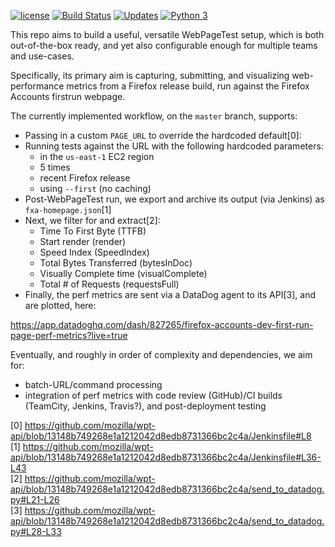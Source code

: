 [![license](https://img.shields.io/badge/license-MPL%202.0-blue.svg)](https://github.com/mozilla/wpt-api/blob/master/LICENSE.txt)
[![Build Status](https://travis-ci.org/mozilla/wpt-api.svg?branch=master)](https://travis-ci.org/mozilla/wpt-api)
[![Updates](https://pyup.io/repos/github/mozilla/wpt-api/shield.svg)](https://pyup.io/repos/github/mozilla/wpt-api/)
[![Python 3](https://pyup.io/repos/github/mozilla/wpt-api/python-3-shield.svg)](https://pyup.io/repos/github/mozilla/wpt-api/)

This repo aims to build a useful, versatile WebPageTest setup, which is both out-of-the-box ready, and yet also configurable enough for multiple teams and use-cases.

Specifically, its primary aim is capturing, submitting, and visualizing web-performance metrics from a Firefox release build, run against the Firefox Accounts firstrun webpage.

The currently implemented workflow, on the ```master``` branch, supports:

* Passing in a custom ```PAGE_URL``` to override the hardcoded default[0]:
* Running tests against the URL with the following hardcoded parameters:
  - in the ```us-east-1``` EC2 region
  - 5 times
  - recent Firefox release
  - using ```--first``` (no caching)
* Post-WebPageTest run, we export and archive its output (via Jenkins) as ```fxa-homepage.json```[1]
* Next, we filter for and extract[2]:
  - Time To First Byte (TTFB)
  - Start render (render)
  - Speed Index (SpeedIndex)
  - Total Bytes Transferred (bytesInDoc)
  - Visually Complete time (visualComplete)
  - Total # of Requests (requestsFull)
* Finally, the perf metrics are sent via a DataDog agent to its API[3], and are plotted, here:

https://app.datadoghq.com/dash/827265/firefox-accounts-dev-first-run-page-perf-metrics?live=true

Eventually, and roughly in order of complexity and dependencies, we aim for:

* batch-URL/command processing
* integration of perf metrics with code review (GitHub)/CI builds (TeamCity, Jenkins, Travis?), and post-deployment testing

[0] https://github.com/mozilla/wpt-api/blob/13148b749268e1a1212042d8edb8731366bc2c4a/Jenkinsfile#L8<br/>
[1] https://github.com/mozilla/wpt-api/blob/13148b749268e1a1212042d8edb8731366bc2c4a/Jenkinsfile#L36-L43<br/>
[2] https://github.com/mozilla/wpt-api/blob/13148b749268e1a1212042d8edb8731366bc2c4a/send_to_datadog.py#L21-L26<br/>
[3] https://github.com/mozilla/wpt-api/blob/13148b749268e1a1212042d8edb8731366bc2c4a/send_to_datadog.py#L28-L33<br/>
